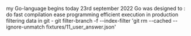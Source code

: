 my Go-language begins today 23rd september 2022
Go was designed to :
    do fast compilation
    ease programming
    efficient execution in production
filtering data in git - git filter-branch -f --index-filter 'git rm --cached --ignore-unmatch fixtures/11_user_answer.json'    